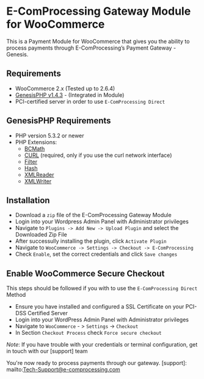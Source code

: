 E-ComProcessing Gateway Module for WooCommerce
==============================================

This is a Payment Module for WooCommerce that gives you the ability to process payments through E-ComProcessing’s Payment Gateway - Genesis.

Requirements
------------

* WooCommerce 2.x (Tested up to 2.6.4)
* [GenesisPHP v1.4.3](https://github.com/GenesisGateway/genesis_php) - (Integrated in Module)
* PCI-certified server in order to use ```E-ComProcessing Direct```

GenesisPHP Requirements
------------

* PHP version 5.3.2 or newer
* PHP Extensions:
    * [BCMath](https://php.net/bcmath)
    * [CURL](https://php.net/curl) (required, only if you use the curl network interface)
    * [Filter](https://php.net/filter)
    * [Hash](https://php.net/hash)
    * [XMLReader](https://php.net/xmlreader)
    * [XMLWriter](https://php.net/xmlwriter)

Installation
------------

* Download a ```zip``` file of the E-ComProcessing Gateway Module
* Login into your Wordpress Admin Panel with Administrator privileges
* Navigate to ```Plugins -> Add New -> Upload Plugin``` and select the Downloaded Zip File
* After successully installing the plugin, click ```Activate Plugin```
* Navigate to ```WooCommerce -> Settings -> Checkout -> E-ComProcessing```
* Check ```Enable```, set the correct credentials and click ```Save changes```

Enable WooCommerce Secure Checkout
------------
This steps should be followed if you with to use the ```E-ComProcessing Direct``` Method
* Ensure you have installed and configured a SSL Certificate on your PCI-DSS Certified Server
* Login into your WordPress Admin Panel with Administrator privileges
* Navigate to ```WooCommerce``` - > ```Settings``` -> ```Checkout```
* In Section ```Checkout Process``` check ```Force secure checkout```

_Note_: If you have trouble with your credentials or terminal configuration, get in touch with our [support] team

You're now ready to process payments through our gateway.
[support]: mailto:Tech-Support@e-comprocessing.com
